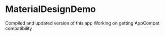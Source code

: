 # MaterialDesignDemo
Compiled and updated version of this app 
Working on getting AppCompat compatibility 

